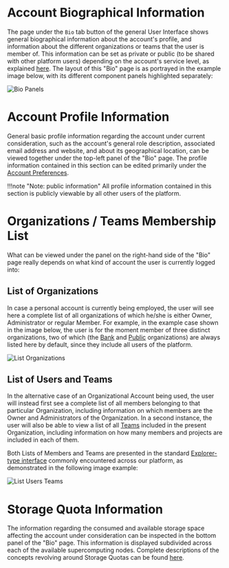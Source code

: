# Account Biographical Information

The page under the `Bio` tab button <i class="zmdi zmdi-eye zmdi-hc-border"></i> of the general User Interface shows general biographical information about the account's profile, and information about the different organizations or teams that the user is member of. This information can be set as private or public (to be shared with other platform users) depending on the account's service level, as explained [here](../service-levels.md). The layout of this "Bio" page is as portrayed in the example image below, with its different component panels highlighted separately:

![Bio Panels](/images/bio-panels.png "Bio Panels")


# Account Profile Information

General basic profile information regarding the account under current consideration, such as the account's general role description, associated email address and website, and about its geographical location, can be viewed together under the  top-left panel of the "Bio" page. The profile information contained in this section can be edited primarily under the [Account Preferences](preferences-overview.md).

!!!note "Note: public information"
     All profile information contained in this section is publicly viewable by all other users of the platform.

# Organizations / Teams Membership List

What can be viewed under the panel on the right-hand side of the "Bio" page really depends on what kind of account the user is currently logged into:

## List of Organizations
 
In case a personal account is currently being employed, the user will see here a complete list of all organizations of which he/she is either Owner, Administrator or regular Member. For example, in the example case shown in the image below, the user is for the moment member of three distinct organizations, two of which (the [Bank](/entities-general/bank.md) and [Public](/entities-general/permissions.md) organizations) are always listed here by default, since they include all users of the platform.

![List Organizations](/images/list-organizations.png "List Organizations")

## List of Users and Teams

In the alternative case of an Organizational Account being used, the user will instead first see a complete list of all members belonging to that particular Organization, including information on which members are the Owner and Administrators of the Organization. In a second instance, the user will also be able to view a list of all [Teams](/collaboration/teams/overview.md) included in the present Organization, including information on how many members and projects are included in each of them.

Both Lists of Members and Teams are presented in the standard [Explorer-type interface](/entities-general/ui/explorer.md) commonly encountered across our platform, as demonstrated in the following image example:

![List Users Teams](/images/list-users-teams.png "List Users Teams")

# Storage Quota Information

The information regarding the consumed and available storage space affecting the account under consideration can be inspected in the bottom panel of the "Bio" page. This information is displayed subdivided across each of the available supercomputing nodes. Complete descriptions of the concepts revolving around Storage Quotas can be found [here](../quota.md).
